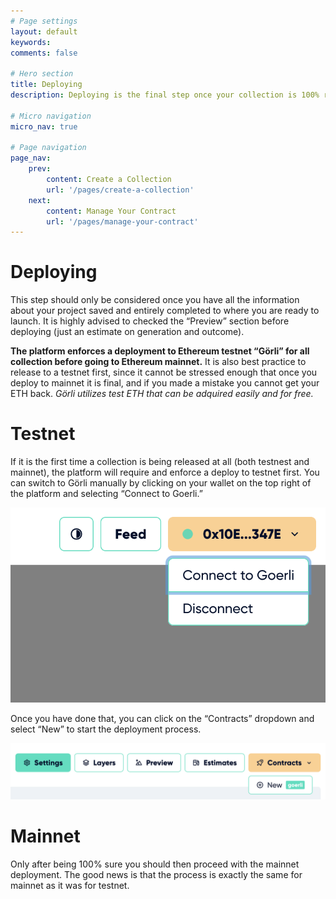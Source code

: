 ```yaml
---
# Page settings
layout: default
keywords:
comments: false

# Hero section
title: Deploying
description: Deploying is the final step once your collection is 100% ready.

# Micro navigation
micro_nav: true

# Page navigation
page_nav:
    prev:
        content: Create a Collection
        url: '/pages/create-a-collection'
    next:
        content: Manage Your Contract
        url: '/pages/manage-your-contract'
---
```


# Deploying

This step should only be considered once you have all the information about your project saved and entirely completed to where you are ready to launch. It is highly advised to checked the “Preview” section before deploying (just an estimate on generation and outcome).

**The platform enforces a deployment to Ethereum testnet “Görli” for all collection before going to Ethereum mainnet.** It is also best practice to release to a testnet first, since it cannot be stressed enough that once you deploy to mainnet it is final, and if you made a mistake you cannot get your ETH back. *Görli utilizes test ETH that can be adquired easily and for free.*

# Testnet

If it is the first time a collection is being released at all (both testnest and mainnet), the platform will require and enforce a deploy to testnet first. You can switch to Görli manually by clicking on your wallet on the top right of the platform and selecting “Connect to Goerli.”

![connect-button.png](./assets/connect-button.png)

Once you have done that, you can click on the “Contracts” dropdown and select “New” to start the deployment process.

![contracts-button-in-menu.png](./assets/contracts-button-in-menu.png)

# Mainnet

Only after being 100% sure you should then proceed with the mainnet deployment. The good news is that the process is exactly the same for mainnet as it was for testnet.